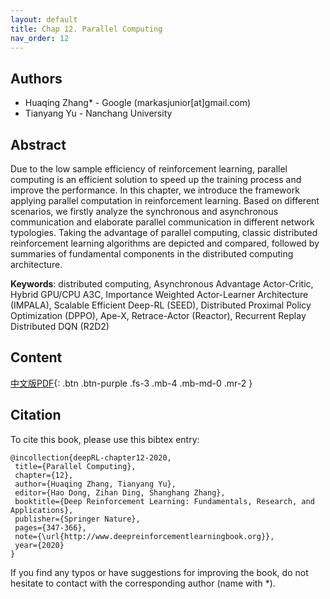 ```yaml
---
layout: default
title: Chap 12. Parallel Computing
nav_order: 12
---
```


## Authors

- Huaqing Zhang* - Google (markasjunior[at]gmail.com)
- Tianyang Yu - Nanchang University

## Abstract

Due to the low sample efficiency of reinforcement learning, parallel computing is an efficient solution to speed up the training process and improve the performance. In this chapter, we introduce the framework applying parallel computation in reinforcement learning. Based on different scenarios, we firstly analyze the synchronous and asynchronous communication and elaborate parallel communication in different network typologies. Taking the advantage of parallel computing, classic distributed reinforcement learning algorithms are depicted and compared, followed by summaries of fundamental components in the distributed computing architecture.

**Keywords**: distributed computing, Asynchronous Advantage Actor-Critic, Hybrid GPU/CPU A3C, Importance Weighted Actor-Learner Architecture (IMPALA), Scalable Efficient Deep-RL (SEED), Distributed Proximal Policy Optimization (DPPO), Ape-X, Retrace-Actor (Reactor), Recurrent Replay Distributed DQN (R2D2)

## Content
[中文版PDF](/assets/pdfs/ch12.pdf){: .btn .btn-purple  .fs-3 .mb-4 .mb-md-0 .mr-2 }

## Citation

To cite this book, please use this bibtex entry:

```
@incollection{deepRL-chapter12-2020,
 title={Parallel Computing},
 chapter={12},
 author={Huaqing Zhang, Tianyang Yu},
 editor={Hao Dong, Zihan Ding, Shanghang Zhang},
 booktitle={Deep Reinforcement Learning: Fundamentals, Research, and Applications},
 publisher={Springer Nature},
 pages={347-366},
 note={\url{http://www.deepreinforcementlearningbook.org}},
 year={2020}
}
```



If you find any typos or have suggestions for improving the book, do not hesitate to contact with the corresponding author (name with *).